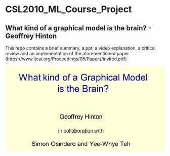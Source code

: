 # CSL2010_ML_Course_Project

## What kind of a graphical model is the brain? - Geoffrey Hinton
This repo contains a brief summary, a ppt, a video explanation, a critical review and an implementation of the aforementioned paper (https://www.ijcai.org/Proceedings/05/Papers/invited.pdf)

![](https://github.com/alivejojo/CSL2010_ML_Course_Project/blob/main/Png_.png)
